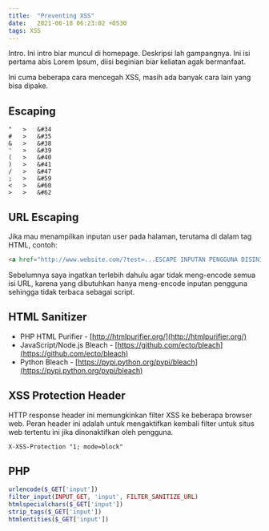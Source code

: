 ```yaml
---
title:  "Preventing XSS"
date:   2021-06-18 06:23:02 +0530
tags: XSS
---
```

Intro. Ini intro biar muncul di homepage. Deskripsi lah gampangnya. Ini isi pertama abis Lorem Ipsum, diisi beginian biar keliatan agak bermanfaat.

Ini cuma beberapa cara mencegah XSS, masih ada banyak cara lain yang bisa dipake.


Escaping
----------------
```
"   >	&#34
#   >	&#35
&   >	&#38
'   >	&#39
(   >	&#40
)   >	&#41
/   >	&#47
;   >	&#59
<   >	&#60
>   >	&#62
```


URL Escaping
----------------

Jika mau menampilkan inputan user pada halaman, terutama di dalam tag HTML, contoh:
```html
<a href="http://www.website.com/?test=...ESCAPE INPUTAN PENGGUNA DISINI...">link</a>
```

Sebelumnya saya ingatkan terlebih dahulu agar tidak meng-encode semua isi URL, karena yang dibutuhkan hanya meng-encode inputan pengguna sehingga tidak terbaca sebagai script.


HTML Sanitizer
----------------

- PHP HTML Purifier - [http://htmlpurifier.org/](http://htmlpurifier.org/)
- JavaScript/Node.js Bleach - [https://github.com/ecto/bleach](https://github.com/ecto/bleach)
- Python Bleach - [https://pypi.python.org/pypi/bleach](https://pypi.python.org/pypi/bleach)


XSS Protection Header
----------------

HTTP response header ini memungkinkan filter XSS ke beberapa browser web. Peran header ini adalah untuk mengaktifkan kembali filter untuk situs web tertentu ini jika dinonaktifkan oleh pengguna.

`X-XSS-Protection "1; mode=block"`


PHP
----------------
```php
urlencode($_GET['input'])
filter_input(INPUT_GET, 'input', FILTER_SANITIZE_URL)
htmlspecialchars($_GET['input'])
strip_tags($_GET['input'])
htmlentities($_GET['input'])
```
